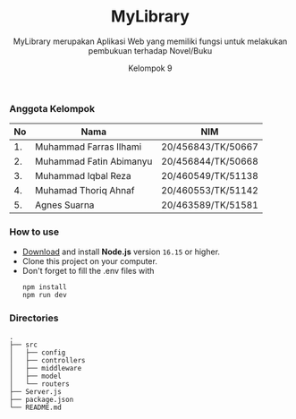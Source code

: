 <h1 align="center">
  MyLibrary
</h1>

<p align="center">
  MyLibrary merupakan Aplikasi Web yang memiliki fungsi untuk melakukan pembukuan terhadap Novel/Buku
</p>

<p align="center">Kelompok 9</p><br>

### Anggota Kelompok
|No   |   Nama     |   NIM     |
|----|------------|-----------|
|1. | Muhammad Farras Ilhami     | 20/456843/TK/50667 |
|2. | Muhammad Fatin Abimanyu    | 20/456844/TK/50668 |
|3. | Muhammad Iqbal Reza        | 20/460549/TK/51138 |
|4. | Muhamad Thoriq Ahnaf       | 20/460553/TK/51142 |
|5. | Agnes Suarna               | 20/463589/TK/51581 | 


### How to use
- [Download](https://nodejs.org/en/download/) and install **Node.js** version `16.15` or higher.
- Clone this project on your computer.
- Don't forget to fill the .env files with 
  ```bash
  npm install
  npm run dev
  ```
### Directories
    .
    ├── src                    
    │   ├── config               
    │   ├── controllers           
    │   ├── middleware            
    │   ├── model                
    │   └── routers                               
    ├── Server.js                 
    ├── package.json
    └── README.md
  
